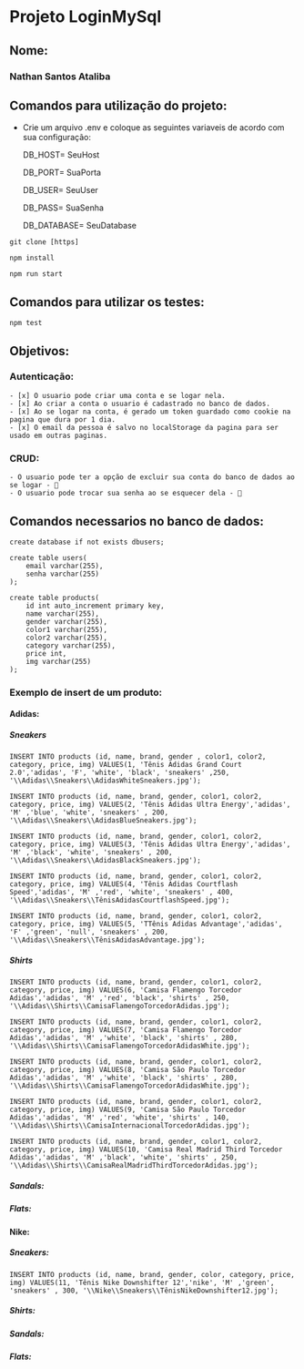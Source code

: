 # Projeto LoginMySql

## Nome:

### Nathan Santos Ataliba

## Comandos para utilização do projeto:
 - Crie um arquivo .env e coloque as seguintes variaveis de acordo com sua configuração:
 
    DB_HOST= SeuHost

    DB_PORT= SuaPorta

    DB_USER= SeuUser

    DB_PASS= SuaSenha
    
    DB_DATABASE= SeuDatabase

````git clone [https]````

````npm install````

````npm run start````

## Comandos para utilizar os testes:
````npm test````

## Objetivos:
### Autenticação:
    - [x] O usuario pode criar uma conta e se logar nela. 
    - [x] Ao criar a conta o usuario é cadastrado no banco de dados. 
    - [x] Ao se logar na conta, é gerado um token guardado como cookie na pagina que dura por 1 dia. 
    - [x] O email da pessoa é salvo no localStorage da pagina para ser usado em outras paginas. 
### CRUD:
    - O usuario pode ter a opção de excluir sua conta do banco de dados ao se logar - 🚧
    - O usuario pode trocar sua senha ao se esquecer dela - 🚧

## Comandos necessarios no banco de dados:
    create database if not exists dbusers;
    
    create table users(
        email varchar(255),
        senha varchar(255)
    );

    create table products(
        id int auto_increment primary key,
        name varchar(255),
        gender varchar(255),
        color1 varchar(255),
        color2 varchar(255),
        category varchar(255),
	    price int, 
        img varchar(255)
    );

### Exemplo de insert de um produto:

#### Adidas:

##### Sneakers
    INSERT INTO products (id, name, brand, gender , color1, color2, category, price, img) VALUES(1, 'Tênis Adidas Grand Court 2.0','adidas', 'F', 'white', 'black', 'sneakers' ,250, '\\Adidas\\Sneakers\\AdidasWhiteSneakers.jpg');

    INSERT INTO products (id, name, brand, gender, color1, color2, category, price, img) VALUES(2, 'Tênis Adidas Ultra Energy','adidas', 'M' ,'blue', 'white', 'sneakers' , 200, '\\Adidas\\Sneakers\\AdidasBlueSneakers.jpg');

    INSERT INTO products (id, name, brand, gender, color1, color2, category, price, img) VALUES(3, 'Tênis Adidas Ultra Energy','adidas', 'M' ,'black', 'white', 'sneakers' , 200, '\\Adidas\\Sneakers\\AdidasBlackSneakers.jpg');

    INSERT INTO products (id, name, brand, gender, color1, color2, category, price, img) VALUES(4, 'Tênis Adidas Courtflash Speed','adidas', 'M' ,'red', 'white', 'sneakers' , 400, '\\Adidas\\Sneakers\\TênisAdidasCourtflashSpeed.jpg');

    INSERT INTO products (id, name, brand, gender, color1, color2, category, price, img) VALUES(5, 'TTênis Adidas Advantage','adidas', 'F' ,'green', 'null', 'sneakers' , 200, '\\Adidas\\Sneakers\\TênisAdidasAdvantage.jpg');

##### Shirts
    
    INSERT INTO products (id, name, brand, gender, color1, color2, category, price, img) VALUES(6, 'Camisa Flamengo Torcedor Adidas','adidas', 'M' ,'red', 'black', 'shirts' , 250, '\\Adidas\\Shirts\\CamisaFlamengoTorcedorAdidas.jpg');

    INSERT INTO products (id, name, brand, gender, color1, color2, category, price, img) VALUES(7, 'Camisa Flamengo Torcedor Adidas','adidas', 'M' ,'white', 'black', 'shirts' , 280, '\\Adidas\\Shirts\\CamisaFlamengoTorcedorAdidasWhite.jpg');

    INSERT INTO products (id, name, brand, gender, color1, color2, category, price, img) VALUES(8, 'Camisa São Paulo Torcedor Adidas','adidas', 'M' ,'white', 'black', 'shirts' , 280, '\\Adidas\\Shirts\\CamisaFlamengoTorcedorAdidasWhite.jpg');

    INSERT INTO products (id, name, brand, gender, color1, color2, category, price, img) VALUES(9, 'Camisa São Paulo Torcedor Adidas','adidas', 'M' ,'red', 'white', 'shirts' , 140, '\\Adidas\\Shirts\\CamisaInternacionalTorcedorAdidas.jpg');
    
    INSERT INTO products (id, name, brand, gender, color1, color2, category, price, img) VALUES(10, 'Camisa Real Madrid Third Torcedor Adidas','adidas', 'M' ,'black', 'white', 'shirts' , 250, '\\Adidas\\Shirts\\CamisaRealMadridThirdTorcedorAdidas.jpg');

##### Sandals:

##### Flats:

#### Nike:

##### Sneakers:

    INSERT INTO products (id, name, brand, gender, color, category, price, img) VALUES(11, 'Tênis Nike Downshifter 12','nike', 'M' ,'green', 'sneakers' , 300, '\\Nike\\Sneakers\\TênisNikeDownshifter12.jpg');

##### Shirts:

##### Sandals:

##### Flats:

    

    
    



